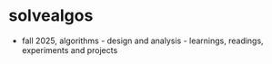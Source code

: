 # solvealgos
- fall 2025, algorithms - design and analysis - learnings, readings, experiments and projects
